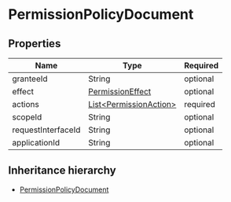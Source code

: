 

# PermissionPolicyDocument

## Properties

Name | Type | Required
-------- | -------- | --------
granteeId | String | optional
effect | [PermissionEffect](PermissionEffect.md) | optional
actions | [List&lt;PermissionAction&gt;](PermissionAction.md) | required
scopeId | String | optional
requestInterfaceId | String | optional
applicationId | String | optional




## Inheritance hierarchy


* [PermissionPolicyDocument](PermissionPolicyDocument.md)
